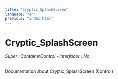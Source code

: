```yaml
---
title: "Cryptic_SplashScreen"
language: "en"
previous: "index.html"
---
```


# Cryptic_SplashScreen

###### Super : ContainerControl - Interfaces : No

Documentation about Cryptic_SplashScreen (Control)

